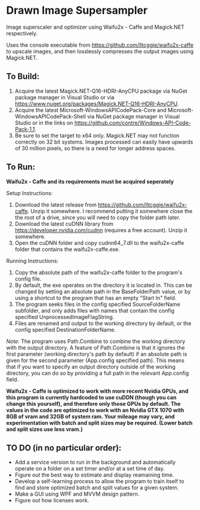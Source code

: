 # Drawn Image Supersampler
Image superscaler and optimizer using Waifu2x - Caffe and Magick.NET respectively.

Uses the console executable from https://github.com/lltcggie/waifu2x-caffe to upscale images,
and then losslessly compresses the output images using Magick.NET.

## To Build:
 1. Acquire the latest Magick.NET-Q16-HDRI-AnyCPU package via NuGet package manager in Visual Studio or via https://www.nuget.org/packages/Magick.NET-Q16-HDRI-AnyCPU.
 2. Acquire the latest Microsoft-WindowsAPICodePack-Core and Microsoft-WindowsAPICodePack-Shell via NuGet package manager in Visual Studio or in the links on https://github.com/contre/Windows-API-Code-Pack-1.1.
 3. Be sure to set the target to x64 only. Magick.NET may not function correctly on 32 bit systems. Images processed can easily have upwards of 30 million pixels, so there is a need for longer address spaces.

## To Run:
__**Waifu2x - Caffe and its requirements must be acquired seperately**__

Setup Instructions:
 1. Download the latest release from https://github.com/lltcggie/waifu2x-caffe. Unzip it somewhere. I recommend putting it somewhere close the the root of a drive, since you will need to copy the folder path later.
 2. Download the latest cuDNN library from https://developer.nvidia.com/cudnn (requires a free account). Unzip it somewhere.
 3. Open the cuDNN folder and copy cudnn64_7.dll to the waifu2x-caffe folder that contains the waifu2x-caffe.exe.

Running Instructions:
 1. Copy the absolute path of the waifu2x-caffe folder to the program's config file.
 2. By default, the exe operates on the directory it is located in.
 This can be changed by setting an absolute path in the BaseFolderPath value,
 or by using a shortcut to the program that has an empty "Start In" field.
 3. The program seeks files in the config specified SourceFolderName subfolder,
 and only adds files with names that contain the config specified UnprocessedImageFlagString.
 4. Files are renamed and output to the working directory by default, or the config specified DestinationFolderName.

*Note*: The program uses Path.Combine to combine the working directory with the output directory. A feature of Path.Combine is that it ignores the first parameter (working directory's path by default) if an absolute path is given for the second parameter (App.config specified path). This means that if you want to specify an output directory outside of the working directory, you can do so by providing a full path in the relevant App.config field.

**Waifu2x - Caffe is optimized to work with more recent Nvidia GPUs, and this program is currently hardcoded to use cuDDN (though you can change this yourself), and therefore only those GPUs by default.
The values in the code are optimized to work with an Nvidia GTX 1070 with 8GB of vram and 32GB of system ram.
Your mileage may vary, and experimentation with batch and split sizes may be required. (Lower batch and split sizes use less vram.)**

## TO DO (in no particular order):
 - Add a service version to run in the background and automatically operate on a folder on a set timer and/or at a set time of day.
 - Figure out the best way to estimate and display reamaining time.
 - Develop a self-learning process to allow the program to train itself to find and store optimized batch and split values for a given system.
 - Make a GUI using WPF and MVVM design pattern.
 - Figure out how licenses work.
